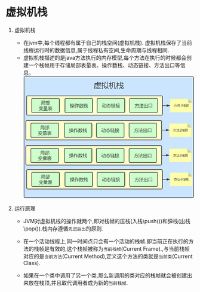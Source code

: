 # 虚拟机栈
1. 虚拟机栈
    - 在jvm中,每个线程都有属于自己的栈空间(虚拟机栈). 虚拟机栈保存了当前线程运行时的数据信息,属于线程私有空间,生命周期与线程相同.
    - 虚拟机栈描述的是java方法执行的内存模型,每个方法在执行的时候都会创建一个栈帧用于存储局部表量表、操作数栈、动态链接、方法出口等信息。
    ![](./img/虚拟机栈结构.jpg)

2. 运行原理
    - JVM对虚拟机栈的操作就两个,即对栈帧的压栈(入栈\push())和弹栈(出栈\pop()).栈内存遵循`先进后出`的原则.

    - 在一个活动线程上,同一时间点只会有一个活动的栈帧.即当前正在执行的方法的栈帧是有效的,这个栈帧被称为`当前栈帧`(Current Frame).,与当前栈帧对应的是`当前方法`(Current Method),定义这个方法的类就是`当前类`(Current Class).

    - 如果在一个类中调用了另一个类,那么新调用的类对应的栈帧就会被创建出来放在栈顶,并且取代调用者成为新的`当前栈帧`.